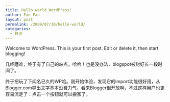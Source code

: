 ```yaml
---
title: Hello world WordPress!
author: Fan Fan
layout: post
permalink: /2009/07/10/hello-world/
categories:
  - 日记
---
```

Welcome to WordPress. This is your first post. Edit or delete it, then start blogging!

几经磨难，终于有了自己的站点，哈哈！也是没办法，blogspot被封好长一段时间了。

终于把玩了下闻名已久的WP哈。刚开始体验，发现它的import功能很好用，从Blogger.com导出文字基本没费力气，看来Blogger很开放啊，不过这样用户也更容易流走了：点击一个按钮就可以搬家了。